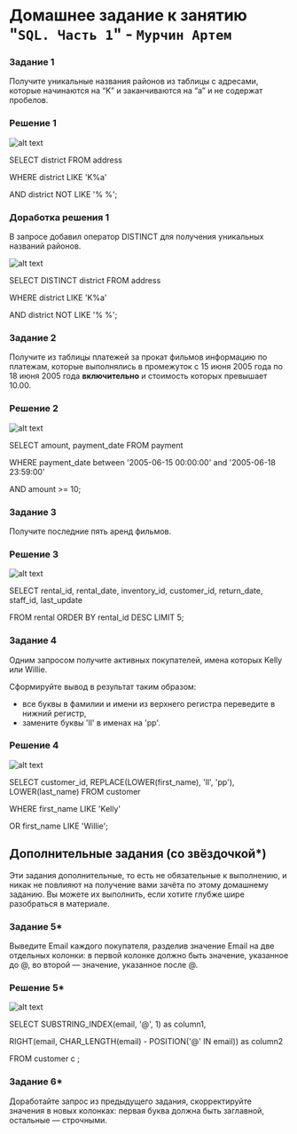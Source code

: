 # Домашнее задание к занятию "`SQL. Часть 1`" - `Мурчин Артем`

### Задание 1

Получите уникальные названия районов из таблицы с адресами, которые начинаются на “K” и заканчиваются на “a” и не содержат пробелов.

### Решение 1

![alt text](https://github.com/artmur1/12-03-hw/blob/main/12-03-zad1.png)

SELECT district FROM address

WHERE district LIKE 'K%a'

AND district NOT LIKE '% %';

### Доработка решения 1

В запросе добавил оператор DISTINCT для получения уникальных названий районов.

![alt text](https://github.com/artmur1/12-03-hw/blob/main/12-03-zad_dorab.png)

SELECT DISTINCT district FROM address

WHERE district LIKE 'K%a'

AND district NOT LIKE '% %';

### Задание 2

Получите из таблицы платежей за прокат фильмов информацию по платежам, которые выполнялись в промежуток с 15 июня 2005 года по 18 июня 2005 года **включительно** и стоимость которых превышает 10.00.

### Решение 2

![alt text](https://github.com/artmur1/12-03-hw/blob/main/12-03-zad2.png)

SELECT amount, payment_date FROM payment

WHERE payment_date between '2005-06-15 00:00:00' and '2005-06-18 23:59:00'

AND amount >= 10;

### Задание 3

Получите последние пять аренд фильмов.

### Решение 3

![alt text](https://github.com/artmur1/12-03-hw/blob/main/12-03-zad3.png)

SELECT rental_id, rental_date, inventory_id, customer_id, return_date, staff_id, last_update

FROM rental ORDER BY rental_id DESC LIMIT 5;

### Задание 4

Одним запросом получите активных покупателей, имена которых Kelly или Willie. 

Сформируйте вывод в результат таким образом:
- все буквы в фамилии и имени из верхнего регистра переведите в нижний регистр,
- замените буквы 'll' в именах на 'pp'.

### Решение 4

![alt text](https://github.com/artmur1/12-03-hw/blob/main/12-03-zad4.png)

SELECT customer_id, REPLACE(LOWER(first_name), 'll', 'pp'), LOWER(last_name) FROM customer

WHERE first_name LIKE 'Kelly'

OR first_name LIKE 'Willie';

## Дополнительные задания (со звёздочкой*)
Эти задания дополнительные, то есть не обязательные к выполнению, и никак не повлияют на получение вами зачёта по этому домашнему заданию. Вы можете их выполнить, если хотите глубже шире разобраться в материале.

### Задание 5*

Выведите Email каждого покупателя, разделив значение Email на две отдельных колонки: в первой колонке должно быть значение, указанное до @, во второй — значение, указанное после @.

### Решение 5*

![alt text](https://github.com/artmur1/12-03-hw/blob/main/12-03-zad5.png)

SELECT SUBSTRING_INDEX(email, '@', 1) as column1,

RIGHT(email, CHAR_LENGTH(email) - POSITION('@' IN email)) as column2

FROM customer c ;

### Задание 6*

Доработайте запрос из предыдущего задания, скорректируйте значения в новых колонках: первая буква должна быть заглавной, остальные — строчными.
